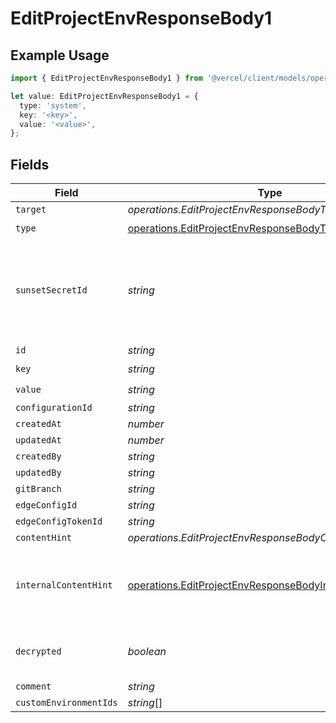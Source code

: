 # EditProjectEnvResponseBody1

## Example Usage

```typescript
import { EditProjectEnvResponseBody1 } from '@vercel/client/models/operations';

let value: EditProjectEnvResponseBody1 = {
  type: 'system',
  key: '<key>',
  value: '<value>',
};
```

## Fields

| Field                  | Type                                                                                                                                 | Required           | Description                                                                              |
| ---------------------- | ------------------------------------------------------------------------------------------------------------------------------------ | ------------------ | ---------------------------------------------------------------------------------------- |
| `target`               | _operations.EditProjectEnvResponseBodyTarget_                                                                                        | :heavy_minus_sign: | N/A                                                                                      |
| `type`                 | [operations.EditProjectEnvResponseBodyType](../../models/operations/editprojectenvresponsebodytype.md)                               | :heavy_check_mark: | N/A                                                                                      |
| `sunsetSecretId`       | _string_                                                                                                                             | :heavy_minus_sign: | This is used to identiy variables that have been migrated from type secret to sensitive. |
| `id`                   | _string_                                                                                                                             | :heavy_minus_sign: | N/A                                                                                      |
| `key`                  | _string_                                                                                                                             | :heavy_check_mark: | N/A                                                                                      |
| `value`                | _string_                                                                                                                             | :heavy_check_mark: | N/A                                                                                      |
| `configurationId`      | _string_                                                                                                                             | :heavy_minus_sign: | N/A                                                                                      |
| `createdAt`            | _number_                                                                                                                             | :heavy_minus_sign: | N/A                                                                                      |
| `updatedAt`            | _number_                                                                                                                             | :heavy_minus_sign: | N/A                                                                                      |
| `createdBy`            | _string_                                                                                                                             | :heavy_minus_sign: | N/A                                                                                      |
| `updatedBy`            | _string_                                                                                                                             | :heavy_minus_sign: | N/A                                                                                      |
| `gitBranch`            | _string_                                                                                                                             | :heavy_minus_sign: | N/A                                                                                      |
| `edgeConfigId`         | _string_                                                                                                                             | :heavy_minus_sign: | N/A                                                                                      |
| `edgeConfigTokenId`    | _string_                                                                                                                             | :heavy_minus_sign: | N/A                                                                                      |
| `contentHint`          | _operations.EditProjectEnvResponseBodyContentHint_                                                                                   | :heavy_minus_sign: | N/A                                                                                      |
| `internalContentHint`  | [operations.EditProjectEnvResponseBodyInternalContentHint](../../models/operations/editprojectenvresponsebodyinternalcontenthint.md) | :heavy_minus_sign: | Similar to `contentHints`, but should not be exposed to the user.                        |
| `decrypted`            | _boolean_                                                                                                                            | :heavy_minus_sign: | Whether `value` and `vsmValue` are decrypted.                                            |
| `comment`              | _string_                                                                                                                             | :heavy_minus_sign: | N/A                                                                                      |
| `customEnvironmentIds` | _string_[]                                                                                                                           | :heavy_minus_sign: | N/A                                                                                      |
